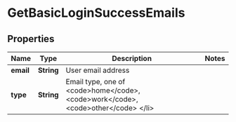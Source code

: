 

# GetBasicLoginSuccessEmails

## Properties

Name | Type | Description | Notes
------------ | ------------- | ------------- | -------------
**email** | **String** | User email address | 
**type** | **String** | Email type, one of &lt;code&gt;home&lt;/code&gt;, &lt;code&gt;work&lt;/code&gt;, &lt;code&gt;other&lt;/code&gt; &lt;/li&gt; | 



